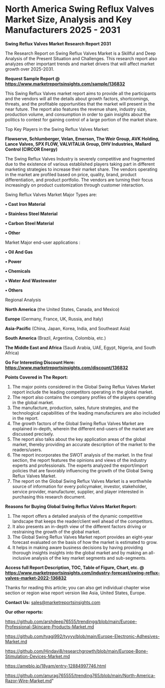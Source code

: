# North America Swing Reflux Valves Market Size, Analysis and Key Manufacturers 2025 - 2031

<strong>Swing Reflux Valves Market Research Report 2031</strong>

The Research Report on Swing Reflux Valves Market is a Skillful and Deep Analysis of the Present Situation and Challenges. This research report also analyzes other important trends and market drivers that will affect market growth over 2025-2031.

<strong>Request Sample Report @ <a href=https://www.marketreportsinsights.com/sample/136832>https://www.marketreportsinsights.com/sample/136832</a></strong>

This Swing Reflux Valves market report aims to provide all the participants and the vendors will all the details about growth factors, shortcomings, threats, and the profitable opportunities that the market will present in the near future. The report also features the revenue share, industry size, production volume, and consumption in order to gain insights about the politics to contest for gaining control of a large portion of the market share.

Top Key Players in the Swing Reflux Valves Market:

<strong>Flowserve, Schlumberger, Velan, Emerson, The Weir Group, AVK Holding, Lance Valves, SPX FLOW, VALVITALIA Group, DHV Industries, Mallard Control (CIRCOR Energy)</strong>

The Swing Reflux Valves Industry is severely competitive and fragmented due to the existence of various established players taking part in different marketing strategies to increase their market share. The vendors operating in the market are profiled based on price, quality, brand, product differentiation, and product portfolio. The vendors are turning their focus increasingly on product customization through customer interaction.

Swing Reflux Valves Market Major Types are:

<strong>• Cast Iron Material

• Stainless Steel Material

• Carbon Steel Material

• Other</strong>

Market Major end-user applications :

<strong>• Oil And Gas

• Power

• Chemicals

• Water And Wastewater

• Others</strong>

Regional Analysis

</u><strong><b>North America</b></strong> (the United States, Canada, and Mexico)

<strong><b>Europe </b></strong>(Germany, France, UK, Russia, and Italy)

<strong><b>Asia-Pacific</b></strong> (China, Japan, Korea, India, and Southeast Asia)

<strong><b>South America</b></strong> (Brazil, Argentina, Colombia, etc.)

<strong><b>The Middle East and Africa</b></strong> (Saudi Arabia, UAE, Egypt, Nigeria, and South Africa)

<strong>Go For Interesting Discount Here: <a href=https://www.marketreportsinsights.com/discount/136832>https://www.marketreportsinsights.com/discount/136832</a></strong>

<strong>Points Covered in The Report:</strong>
<ol>
  <li>The major points considered in the Global Swing Reflux Valves Market report include the leading competitors operating in the global market.</li>
  <li>The report also contains the company profiles of the players operating in the global market.</li>
  <li>The manufacture, production, sales, future strategies, and the technological capabilities of the leading manufacturers are also included in the report.</li>
  <li>The growth factors of the Global Swing Reflux Valves Market are explained in-depth, wherein the different end-users of the market are discussed precisely.</li>
  <li>The report also talks about the key application areas of the global market, thereby providing an accurate description of the market to the readers/users.</li>
  <li>The report incorporates the SWOT analysis of the market. In the final section, the report features the opinions and views of the industry experts and professionals. The experts analyzed the export/import policies that are favorably influencing the growth of the Global Swing Reflux Valves Market.</li>
  <li>The report on the Global Swing Reflux Valves Market is a worthwhile source of information for every policymaker, investor, stakeholder, service provider, manufacturer, supplier, and player interested in purchasing this research document.</li>
</ol>
<strong>Reasons for Buying Global Swing Reflux Valves Market Report:</strong>

<ol>
  <li>The report offers a detailed analysis of the dynamic competitive landscape that keeps the reader/client well ahead of the competitors.</li>
  <li>It also presents an in-depth view of the different factors driving or restraining the growth of the global market.</li>
  <li>The Global Swing Reflux Valves Market report provides an eight-year forecast evaluated on the basis of how the market is estimated to grow.</li>
  <li>It helps in making aware business decisions by having providing thorough insights insights into the global market and by making an all-inclusive analysis of the key market segments and sub-segments.</li>
</ol>
<strong>Access full Report Description, TOC, Table of Figure, Chart, etc. @ <a href=https://www.marketreportsinsights.com/industry-forecast/swing-reflux-valves-market-2022-136832>https://www.marketreportsinsights.com/industry-forecast/swing-reflux-valves-market-2022-136832</a></strong>


Thanks for reading this article; you can also get individual chapter wise section or region wise report version like Asia, United States, Europe.

<strong>Contact Us:</strong>
sales@marketreportsinsights.com

<strong>Our other reports:</strong>

<a href=https://github.com/arshdeep76555/trendingg/blob/main/Europe-Professional-Skincare-Products-Market.md>https://github.com/arshdeep76555/trendingg/blob/main/Europe-Professional-Skincare-Products-Market.md</a>

<a href=https://github.com/tyagi992/tyyyy/blob/main/Europe-Electronic-Adhesives-Market.md>https://github.com/tyagi992/tyyyy/blob/main/Europe-Electronic-Adhesives-Market.md</a>

<a href=https://github.com/Hindavi8/researchgrowth/blob/main/Europe-Bone-Stimulation-Devices-Market.md>https://github.com/Hindavi8/researchgrowth/blob/main/Europe-Bone-Stimulation-Devices-Market.md</a>

<a href=https://ameblo.jp/18yam/entry-12884997746.html>https://ameblo.jp/18yam/entry-12884997746.html</a>

<a href=https://github.com/anurag765555/trending765/blob/main/North-America-Razor-Wire-Market.md>https://github.com/anurag765555/trending765/blob/main/North-America-Razor-Wire-Market.md</a>"
